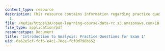 ```yaml
---
content_type: resource
description: This resource contains information regarding practice questions for exam
  1.
file: /media/https%3A/open-learning-course-data-rc.s3.amazonaws.com/18-100a-introduction-to-analysis-fall-2012/0a62e5cffcf6e4c170cefcf0d798b652_MIT18_100AF12_Exam1.pdf
file_type: application/pdf
resourcetype: Document
title: 'Introduction to Analysis: Practice Questions for Exam 1'
uid: 0a62e5cf-fcf6-e4c1-70ce-fcf0d798b652
---
```


